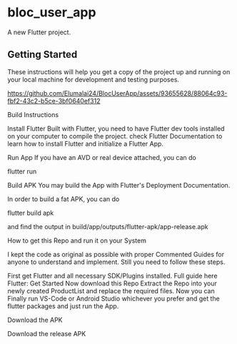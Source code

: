 # bloc_user_app

A new Flutter project.

## Getting Started

These instructions will help you get a copy of the project up and running on your local machine for development and testing purposes.



https://github.com/Elumalai24/BlocUserApp/assets/93655628/88064c93-fbf2-43c2-b5ce-3bf0640ef312



Build Instructions

Install Flutter
Built with Flutter, you need to have Flutter dev tools installed on your computer to compile the project. check Flutter Documentation to learn how to install Flutter and initialize a Flutter App.

Run App
If you have an AVD or real device attached, you can do

flutter run

Build APK
You may build the App with Flutter's Deployment Documentation.

In order to build a fat APK, you can do

flutter build apk

and find the output in build/app/outputs/flutter-apk/app-release.apk

How to get this Repo and run it on your System

I kept the code as original as possible with proper Commented Guides for anyone to understand and implement. Still you need to follow these steps.

First get Flutter and all necessary SDK/Plugins installed. Full guide here Flutter: Get Started
Now download this Repo
Extract the Repo into your newly created ProductList and replace the required files.
Now you can Finally run VS-Code or Android Studio whichever you prefer and get the flutter packages and just run the App.

Download the APK

Download the release APK

